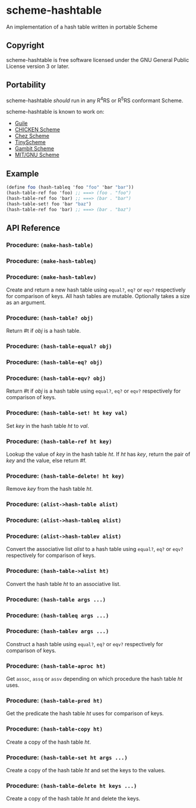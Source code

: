 # scheme-hashtable
An implementation of a hash table written in portable Scheme

## Copyright
scheme-hashtable is free software licensed under the GNU General Public License version 3 or later.

## Portability
scheme-hashtable _should_ run in any R<sup>4</sup>RS or R<sup>5</sup>RS conformant Scheme.

scheme-hashtable is known to work on:
 * [Guile](http://www.gnu.org/software/guile/)
 * [CHICKEN Scheme](http://call-cc.org/)
 * [Chez Scheme](http://cisco.github.io/ChezScheme/)
 * [TinyScheme](http://tinyscheme.sourceforge.net/)
 * [Gambit Scheme](http://gambitscheme.org/)
 * [MIT/GNU Scheme](http://www.gnu.org/software/mit-scheme/)

## Example
```scheme
(define foo (hash-tableq 'foo "foo" 'bar "bar"))
(hash-table-ref foo 'foo) ;; ===> (foo . "foo")
(hash-table-ref foo 'bar) ;; ===> (bar . "bar")
(hash-table-set! foo 'bar "baz")
(hash-table-ref foo 'bar) ;; ===> (bar . "baz")
```

## API Reference
### Procedure: `(make-hash-table)`
### Procedure: `(make-hash-tableq)`
### Procedure: `(make-hash-tablev)`
Create and return a new hash table using `equal?`, `eq?` or `eqv?` respectively for comparison of keys.
All hash tables are mutable.
Optionally takes a size as an argument.
### Procedure: `(hash-table? obj)`
Return #t if _obj_ is a hash table.
### Procedure: `(hash-table-equal? obj)`
### Procedure: `(hash-table-eq? obj)`
### Procedure: `(hash-table-eqv? obj)`
Return #t if _obj_ is a hash table using `equal?`, `eq?` or `eqv?` respectively for comparison of keys.
### Procedure: `(hash-table-set! ht key val)`
Set _key_ in the hash table _ht_ to _val_.
### Procedure: `(hash-table-ref ht key)`
Lookup the value of _key_ in the hash table _ht_. If _ht_ has _key_, return the pair of _key_ and the value, else return #f.
### Procedure: `(hash-table-delete! ht key)`
Remove _key_ from the hash table _ht_.
### Procedure: `(alist->hash-table alist)`
### Procedure: `(alist->hash-tableq alist)`
### Procedure: `(alist->hash-tablev alist)`
Convert the associative list _alist_ to a hash table using `equal?`, `eq?` or `eqv?` respectively for comparison of keys.
### Procedure: `(hash-table->alist ht)`
Convert the hash table _ht_ to an associative list.
### Procedure: `(hash-table args ...)`
### Procedure: `(hash-tableq args ...)`
### Procedure: `(hash-tablev args ...)`
Construct a hash table using `equal?`, `eq?` or `eqv?` respectively for comparison of keys.
### Procedure: `(hash-table-aproc ht)`
Get `assoc`, `assq` or `assv` depending on which procedure the hash table _ht_ uses.
### Procedure: `(hash-table-pred ht)`
Get the predicate the hash table _ht_ uses for comparison of keys.
### Procedure: `(hash-table-copy ht)`
Create a copy of the hash table _ht_.
### Procedure: `(hash-table-set ht args ...)`
Create a copy of the hash table _ht_ and set the keys to the values.
### Procedure: `(hash-table-delete ht keys ...)`
Create a copy of the hash table _ht_ and delete the keys.
